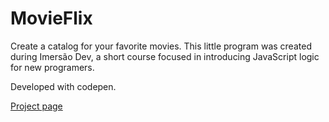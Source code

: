 # MovieFlix
 Create a catalog for your favorite movies. This little program was created during Imersão Dev, a short course focused in introducing JavaScript logic for new programers.

Developed with codepen.

[Project page](https://marianazancheta.github.io/MovieFlix/)
